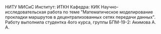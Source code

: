 НИТУ МИСиС Институт: ИТКН Кафедра: КИК Научно-исследовательская работа по теме "Математическое моделирование прокладки маршрутов в децентрализованных сетях передачи данных". 
Работу выполнила студентка 4ого курса, группы БПМ-19-2: Акимова А. А.

